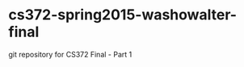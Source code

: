 cs372-spring2015-washowalter-final
==================================

git repository for CS372 Final - Part 1

